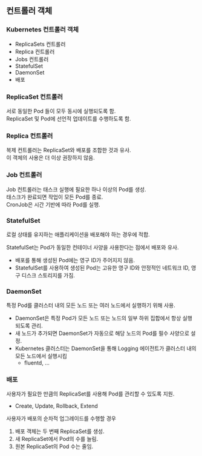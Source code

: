 ## 컨트롤러 객체

### Kubernetes 컨트롤러 객체
- ReplicaSets 컨트롤러
- Replica 컨트롤러
- Jobs 컨트롤러
- StatefulSet
- DaemonSet
- 배포

### ReplicaSet 컨트롤러
서로 동일한 Pod 들이 모두 동시에 실행되도록 함.   
ReplicaSet 및 Pod에 선언적 업데이트를 수행하도록 함. 

### Replica 컨트롤러
복제 컨트롤러는 ReplicaSet와 배포를 조합한 것과 유사.  
이 객체의 사용은 더 이상 권장하지 않음. 

### Job 컨트롤러
Job 컨트롤러는 태스크 실행에 필요한 하나 이상의 Pod를 생성.   
태스크가 완료되면 작업이 모든 Pod를 종료.  
CronJob은 시간 기반에 따라 Pod를 실행.

### StatefulSet
로컬 상태를 유지하는 애플리케이션을 배포해야 하는 경우에 적합.  

StatefulSet는 Pod가 동일한 컨테이너 사양을 사용한다는 점에서 배포와 유사. 
- 배포를 통해 생성된 Pod에는 영구 ID가 주어지지 않음. 
- StatefulSet를 사용하여 생성된 Pod는 고유한 영구 ID와 안정적인 네트워크 ID, 영구 디스크 스토리지를 가짐.

### DaemonSet
특정 Pod를 클러스터 내의 모든 노드 또는 여러 노드에서 실행하기 위해 사용.
- DaemonSet은 특정 Pod가 모든 노드 또는 노드의 일부 하위 집합에서 항상 실행되도록 관리. 
- 새 노드가 추가되면 DaemonSet가 자동으로 해당 노드의 Pod를 필수 사양으로 설정. 
- Kubernetes 클러스터는 DaemonSet을 통해 Logging 에이전트가 클러스터 내의 모든 노드에서 실행시킴
    - fluentd, ...

### 배포
사용자가 필요한 만큼의 ReplicaSet를 사용해 Pod를 관리할 수 있도록 지원. 
-  Create, Update, Rollback, Extend

사용자가 배포의 순차적 업그레이드를 수행할 경우
1. 배포 객체는 두  번째 ReplicaSet를 생성.
2. 새 ReplicaSet에서 Pod의 수를 늘림. 
3. 원본 ReplicaSet의 Pod 수는 줄임.